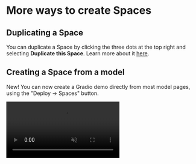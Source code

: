 # More ways to create Spaces

## Duplicating a Space

You can duplicate a Space by clicking the three dots at the top right and selecting **Duplicate this Space**. Learn more about it [here](./spaces-overview#duplicating-a-space).

## Creating a Space from a model

New! You can now create a Gradio demo directly from most model pages, using the "Deploy -> Spaces" button.

<video src="https://huggingface.co/datasets/huggingface/documentation-images/resolve/main/hub/model-page-deploy-to-spaces.mp4" controls autoplay muted loop />

As another example of how to create a Space from a set of models, the [Model Comparator Space Builder](https://huggingface.co/spaces/farukozderim/Model-Comparator-Space-Builder) from [@farukozderim](https://huggingface.co/farukozderim) can be used to create a Space directly from any model hosted on the Hub.
